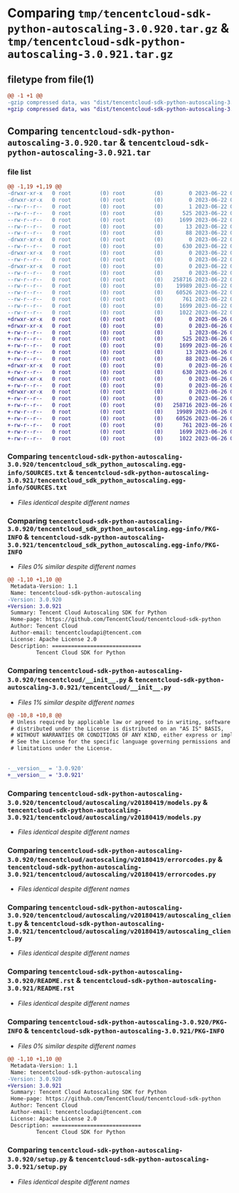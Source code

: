 # Comparing `tmp/tencentcloud-sdk-python-autoscaling-3.0.920.tar.gz` & `tmp/tencentcloud-sdk-python-autoscaling-3.0.921.tar.gz`

## filetype from file(1)

```diff
@@ -1 +1 @@
-gzip compressed data, was "dist/tencentcloud-sdk-python-autoscaling-3.0.920.tar", last modified: Thu Jun 22 00:16:40 2023, max compression
+gzip compressed data, was "dist/tencentcloud-sdk-python-autoscaling-3.0.921.tar", last modified: Mon Jun 26 00:16:35 2023, max compression
```

## Comparing `tencentcloud-sdk-python-autoscaling-3.0.920.tar` & `tencentcloud-sdk-python-autoscaling-3.0.921.tar`

### file list

```diff
@@ -1,19 +1,19 @@
-drwxr-xr-x   0 root         (0) root         (0)        0 2023-06-22 00:16:40.000000 tencentcloud-sdk-python-autoscaling-3.0.920/
-drwxr-xr-x   0 root         (0) root         (0)        0 2023-06-22 00:16:40.000000 tencentcloud-sdk-python-autoscaling-3.0.920/tencentcloud_sdk_python_autoscaling.egg-info/
--rw-r--r--   0 root         (0) root         (0)        1 2023-06-22 00:16:40.000000 tencentcloud-sdk-python-autoscaling-3.0.920/tencentcloud_sdk_python_autoscaling.egg-info/dependency_links.txt
--rw-r--r--   0 root         (0) root         (0)      525 2023-06-22 00:16:40.000000 tencentcloud-sdk-python-autoscaling-3.0.920/tencentcloud_sdk_python_autoscaling.egg-info/SOURCES.txt
--rw-r--r--   0 root         (0) root         (0)     1699 2023-06-22 00:16:40.000000 tencentcloud-sdk-python-autoscaling-3.0.920/tencentcloud_sdk_python_autoscaling.egg-info/PKG-INFO
--rw-r--r--   0 root         (0) root         (0)       13 2023-06-22 00:16:40.000000 tencentcloud-sdk-python-autoscaling-3.0.920/tencentcloud_sdk_python_autoscaling.egg-info/top_level.txt
--rw-r--r--   0 root         (0) root         (0)       88 2023-06-22 00:16:40.000000 tencentcloud-sdk-python-autoscaling-3.0.920/setup.cfg
-drwxr-xr-x   0 root         (0) root         (0)        0 2023-06-22 00:16:40.000000 tencentcloud-sdk-python-autoscaling-3.0.920/tencentcloud/
--rw-r--r--   0 root         (0) root         (0)      630 2023-06-22 00:16:40.000000 tencentcloud-sdk-python-autoscaling-3.0.920/tencentcloud/__init__.py
-drwxr-xr-x   0 root         (0) root         (0)        0 2023-06-22 00:16:40.000000 tencentcloud-sdk-python-autoscaling-3.0.920/tencentcloud/autoscaling/
--rw-r--r--   0 root         (0) root         (0)        0 2023-06-22 00:16:40.000000 tencentcloud-sdk-python-autoscaling-3.0.920/tencentcloud/autoscaling/__init__.py
-drwxr-xr-x   0 root         (0) root         (0)        0 2023-06-22 00:16:40.000000 tencentcloud-sdk-python-autoscaling-3.0.920/tencentcloud/autoscaling/v20180419/
--rw-r--r--   0 root         (0) root         (0)        0 2023-06-22 00:16:40.000000 tencentcloud-sdk-python-autoscaling-3.0.920/tencentcloud/autoscaling/v20180419/__init__.py
--rw-r--r--   0 root         (0) root         (0)   258716 2023-06-22 00:16:40.000000 tencentcloud-sdk-python-autoscaling-3.0.920/tencentcloud/autoscaling/v20180419/models.py
--rw-r--r--   0 root         (0) root         (0)    19989 2023-06-22 00:16:40.000000 tencentcloud-sdk-python-autoscaling-3.0.920/tencentcloud/autoscaling/v20180419/errorcodes.py
--rw-r--r--   0 root         (0) root         (0)    60526 2023-06-22 00:16:40.000000 tencentcloud-sdk-python-autoscaling-3.0.920/tencentcloud/autoscaling/v20180419/autoscaling_client.py
--rw-r--r--   0 root         (0) root         (0)      761 2023-06-22 00:16:40.000000 tencentcloud-sdk-python-autoscaling-3.0.920/README.rst
--rw-r--r--   0 root         (0) root         (0)     1699 2023-06-22 00:16:40.000000 tencentcloud-sdk-python-autoscaling-3.0.920/PKG-INFO
--rw-r--r--   0 root         (0) root         (0)     1022 2023-06-22 00:16:40.000000 tencentcloud-sdk-python-autoscaling-3.0.920/setup.py
+drwxr-xr-x   0 root         (0) root         (0)        0 2023-06-26 00:16:35.000000 tencentcloud-sdk-python-autoscaling-3.0.921/
+drwxr-xr-x   0 root         (0) root         (0)        0 2023-06-26 00:16:35.000000 tencentcloud-sdk-python-autoscaling-3.0.921/tencentcloud_sdk_python_autoscaling.egg-info/
+-rw-r--r--   0 root         (0) root         (0)        1 2023-06-26 00:16:35.000000 tencentcloud-sdk-python-autoscaling-3.0.921/tencentcloud_sdk_python_autoscaling.egg-info/dependency_links.txt
+-rw-r--r--   0 root         (0) root         (0)      525 2023-06-26 00:16:35.000000 tencentcloud-sdk-python-autoscaling-3.0.921/tencentcloud_sdk_python_autoscaling.egg-info/SOURCES.txt
+-rw-r--r--   0 root         (0) root         (0)     1699 2023-06-26 00:16:35.000000 tencentcloud-sdk-python-autoscaling-3.0.921/tencentcloud_sdk_python_autoscaling.egg-info/PKG-INFO
+-rw-r--r--   0 root         (0) root         (0)       13 2023-06-26 00:16:35.000000 tencentcloud-sdk-python-autoscaling-3.0.921/tencentcloud_sdk_python_autoscaling.egg-info/top_level.txt
+-rw-r--r--   0 root         (0) root         (0)       88 2023-06-26 00:16:35.000000 tencentcloud-sdk-python-autoscaling-3.0.921/setup.cfg
+drwxr-xr-x   0 root         (0) root         (0)        0 2023-06-26 00:16:35.000000 tencentcloud-sdk-python-autoscaling-3.0.921/tencentcloud/
+-rw-r--r--   0 root         (0) root         (0)      630 2023-06-26 00:16:34.000000 tencentcloud-sdk-python-autoscaling-3.0.921/tencentcloud/__init__.py
+drwxr-xr-x   0 root         (0) root         (0)        0 2023-06-26 00:16:35.000000 tencentcloud-sdk-python-autoscaling-3.0.921/tencentcloud/autoscaling/
+-rw-r--r--   0 root         (0) root         (0)        0 2023-06-26 00:16:34.000000 tencentcloud-sdk-python-autoscaling-3.0.921/tencentcloud/autoscaling/__init__.py
+drwxr-xr-x   0 root         (0) root         (0)        0 2023-06-26 00:16:35.000000 tencentcloud-sdk-python-autoscaling-3.0.921/tencentcloud/autoscaling/v20180419/
+-rw-r--r--   0 root         (0) root         (0)        0 2023-06-26 00:16:34.000000 tencentcloud-sdk-python-autoscaling-3.0.921/tencentcloud/autoscaling/v20180419/__init__.py
+-rw-r--r--   0 root         (0) root         (0)   258716 2023-06-26 00:16:34.000000 tencentcloud-sdk-python-autoscaling-3.0.921/tencentcloud/autoscaling/v20180419/models.py
+-rw-r--r--   0 root         (0) root         (0)    19989 2023-06-26 00:16:34.000000 tencentcloud-sdk-python-autoscaling-3.0.921/tencentcloud/autoscaling/v20180419/errorcodes.py
+-rw-r--r--   0 root         (0) root         (0)    60526 2023-06-26 00:16:34.000000 tencentcloud-sdk-python-autoscaling-3.0.921/tencentcloud/autoscaling/v20180419/autoscaling_client.py
+-rw-r--r--   0 root         (0) root         (0)      761 2023-06-26 00:16:34.000000 tencentcloud-sdk-python-autoscaling-3.0.921/README.rst
+-rw-r--r--   0 root         (0) root         (0)     1699 2023-06-26 00:16:35.000000 tencentcloud-sdk-python-autoscaling-3.0.921/PKG-INFO
+-rw-r--r--   0 root         (0) root         (0)     1022 2023-06-26 00:16:34.000000 tencentcloud-sdk-python-autoscaling-3.0.921/setup.py
```

### Comparing `tencentcloud-sdk-python-autoscaling-3.0.920/tencentcloud_sdk_python_autoscaling.egg-info/SOURCES.txt` & `tencentcloud-sdk-python-autoscaling-3.0.921/tencentcloud_sdk_python_autoscaling.egg-info/SOURCES.txt`

 * *Files identical despite different names*

### Comparing `tencentcloud-sdk-python-autoscaling-3.0.920/tencentcloud_sdk_python_autoscaling.egg-info/PKG-INFO` & `tencentcloud-sdk-python-autoscaling-3.0.921/tencentcloud_sdk_python_autoscaling.egg-info/PKG-INFO`

 * *Files 0% similar despite different names*

```diff
@@ -1,10 +1,10 @@
 Metadata-Version: 1.1
 Name: tencentcloud-sdk-python-autoscaling
-Version: 3.0.920
+Version: 3.0.921
 Summary: Tencent Cloud Autoscaling SDK for Python
 Home-page: https://github.com/TencentCloud/tencentcloud-sdk-python
 Author: Tencent Cloud
 Author-email: tencentcloudapi@tencent.com
 License: Apache License 2.0
 Description: ============================
         Tencent Cloud SDK for Python
```

### Comparing `tencentcloud-sdk-python-autoscaling-3.0.920/tencentcloud/__init__.py` & `tencentcloud-sdk-python-autoscaling-3.0.921/tencentcloud/__init__.py`

 * *Files 1% similar despite different names*

```diff
@@ -10,8 +10,8 @@
 # Unless required by applicable law or agreed to in writing, software
 # distributed under the License is distributed on an "AS IS" BASIS,
 # WITHOUT WARRANTIES OR CONDITIONS OF ANY KIND, either express or implied.
 # See the License for the specific language governing permissions and
 # limitations under the License.
 
 
-__version__ = '3.0.920'
+__version__ = '3.0.921'
```

### Comparing `tencentcloud-sdk-python-autoscaling-3.0.920/tencentcloud/autoscaling/v20180419/models.py` & `tencentcloud-sdk-python-autoscaling-3.0.921/tencentcloud/autoscaling/v20180419/models.py`

 * *Files identical despite different names*

### Comparing `tencentcloud-sdk-python-autoscaling-3.0.920/tencentcloud/autoscaling/v20180419/errorcodes.py` & `tencentcloud-sdk-python-autoscaling-3.0.921/tencentcloud/autoscaling/v20180419/errorcodes.py`

 * *Files identical despite different names*

### Comparing `tencentcloud-sdk-python-autoscaling-3.0.920/tencentcloud/autoscaling/v20180419/autoscaling_client.py` & `tencentcloud-sdk-python-autoscaling-3.0.921/tencentcloud/autoscaling/v20180419/autoscaling_client.py`

 * *Files identical despite different names*

### Comparing `tencentcloud-sdk-python-autoscaling-3.0.920/README.rst` & `tencentcloud-sdk-python-autoscaling-3.0.921/README.rst`

 * *Files identical despite different names*

### Comparing `tencentcloud-sdk-python-autoscaling-3.0.920/PKG-INFO` & `tencentcloud-sdk-python-autoscaling-3.0.921/PKG-INFO`

 * *Files 0% similar despite different names*

```diff
@@ -1,10 +1,10 @@
 Metadata-Version: 1.1
 Name: tencentcloud-sdk-python-autoscaling
-Version: 3.0.920
+Version: 3.0.921
 Summary: Tencent Cloud Autoscaling SDK for Python
 Home-page: https://github.com/TencentCloud/tencentcloud-sdk-python
 Author: Tencent Cloud
 Author-email: tencentcloudapi@tencent.com
 License: Apache License 2.0
 Description: ============================
         Tencent Cloud SDK for Python
```

### Comparing `tencentcloud-sdk-python-autoscaling-3.0.920/setup.py` & `tencentcloud-sdk-python-autoscaling-3.0.921/setup.py`

 * *Files identical despite different names*


